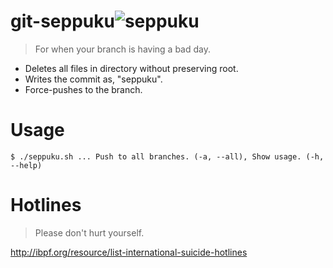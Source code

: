 # git-seppuku![seppuku](https://i.imgur.com/ECJpJDR.png)
>  For when your branch is having a bad day.

* Deletes all files in directory without preserving root. 
* Writes the commit as, "seppuku".
* Force-pushes to the branch.

# Usage

`$ ./seppuku.sh ... Push to all branches. (-a, --all), Show usage. (-h, --help)`

# Hotlines

> Please don't hurt yourself.

http://ibpf.org/resource/list-international-suicide-hotlines
